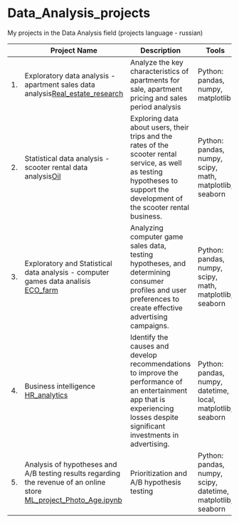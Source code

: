 # Data_Analysis_projects
My projects in the Data Analysis field (projects language - russian)

|   | Project Name  | Description              | Tools    |
|---|---------------|--------------------------|----------|
|1.| Exploratory data analysis - apartment sales data analysis[Real_estate_research](https://github.com/Luzgina-SV/DA_projects/blob/main/Apart_sales_research/DA_project_Apart_sales_research.ipynb)| Analyze the key characteristics of apartments for sale, apartment pricing and sales period analysis| Python: pandas, numpy, matplotlib|
|2.| Statistical data analysis -  scooter rental data analysis[Oil](https://github.com/Luzgina-SV/DA_projects/blob/main/oil/ML_project_oil_well_location_clean.ipynb)| Exploring data about users, their trips and the rates of the scooter rental service, as well as testing hypotheses to support the development of the scooter rental business.| Python: pandas, numpy, scipy, math, matplotlib, seaborn|
|3.| Exploratory and Statistical data analysis - computer games data analisis [ECO_farm](https://github.com/Luzgina-SV/DA_projects/blob/main//blob/main/ECO_ferma/ML_project_ECO_Farm.ipynb)| Analyzing computer game sales data, testing hypotheses, and determining consumer profiles and user preferences to create effective advertising campaigns.| Python: pandas, numpy, scipy, math, matplotlib, seaborn
|4.| Business intelligence [HR_analytics](https://github.com/Luzgina-SV/DA_projects/blob/main//blob/main/ECO_ferma/ML_project_ECO_Farm.ipynb)| Identify the causes and develop recommendations to improve the performance of an entertainment app that is experiencing losses despite significant investments in advertising.| Python: pandas, numpy, datetime, local, matplotlib, seaborn
|5.| Analysis of hypotheses and A/B testing results regarding the revenue of an online store [ML_project_Photo_Age.ipynb](https://github.com/Luzgina-SV/DA_projects/blob/main//////)| Prioritization and A/B hypothesis testing | Python: pandas, numpy, scipy, datetime, matplotlib, seaborn

